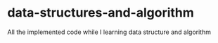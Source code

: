 # data-structures-and-algorithm
All the implemented code while I learning data structure and algorithm
